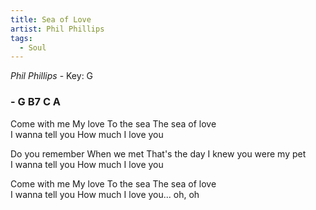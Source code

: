 ```yaml
---
title: Sea of Love
artist: Phil Phillips
tags: 
  - Soul
---
```

*Phil Phillips* - Key: G
### - G B7 C A   

 
Come with me My love To the sea The sea of love  
I wanna tell you How much I love you  

Do you remember When we met That's the day I knew you were my pet  
I wanna tell you How much I love you  

Come with me My love To the sea The sea of love  
I wanna tell you How much I love you... oh, oh  
